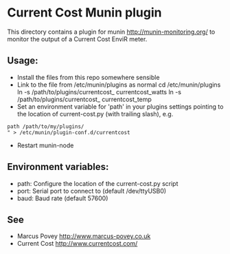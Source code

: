 Current Cost Munin plugin
==========================
	
This directory contains a plugin for munin <http://munin-monitoring.org/> to monitor the output of a Current Cost EnviR meter.

Usage:
------

 * Install the files from this repo somewhere sensible
 * Link to the file from /etc/munin/plugins as normal
	cd /etc/munin/plugins
	ln -s /path/to/plugins/currentcost_ currentcost_watts
	ln -s /path/to/plugins/currentcost_ currentcost_temp
 * Set an environment variable for 'path' in your plugins settings pointing to the location of current-cost.py (with trailing slash), e.g.

```echo "[currentcost*]
path /path/to/my/plugins/
" > /etc/munin/plugin-conf.d/currentcost
```
 * Restart munin-node

Environment variables:
----------------------

 * path: Configure the location of the current-cost.py script
 * port: Serial port to connect to (default /dev/ttyUSB0)
 * baud: Baud rate (default 57600)

See
---

 * Marcus Povey <http://www.marcus-povey.co.uk>
 * Current Cost <http://www.currentcost.com/>
	 
